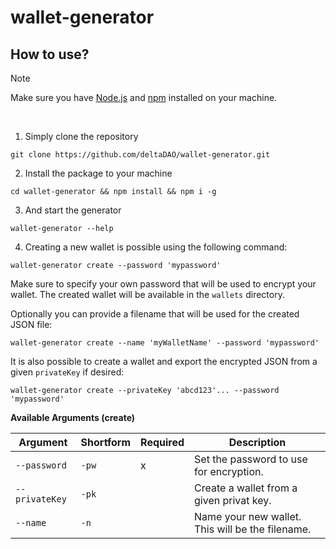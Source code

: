 # wallet-generator

## How to use?

> [!Note]
> Make sure you have [Node.js](https://nodejs.org/en) and [npm](https://docs.npmjs.com/downloading-and-installing-node-js-and-npm) installed on your machine.

<br/>

1. Simply clone the repository

```
git clone https://github.com/deltaDAO/wallet-generator.git
```

2. Install the package to your machine

```
cd wallet-generator && npm install && npm i -g
```

3. And start the generator

```
wallet-generator --help
```

4. Creating a new wallet is possible using the following command:
```
wallet-generator create --password 'mypassword'
```
Make sure to specify your own password that will be used to encrypt your wallet.
The created wallet will be available in the `wallets` directory.

Optionally you can provide a filename that will be used for the created JSON file:
```
wallet-generator create --name 'myWalletName' --password 'mypassword'
```

It is also possible to create a wallet and export the encrypted JSON from a given `privateKey` if desired:
```
wallet-generator create --privateKey 'abcd123'... --password 'mypassword'
```

**Available Arguments (create)**

| Argument       | Shortform | Required  | Description |
|----------------|-----------|-----------|-------------|
| `--password`   | `-pw`     | x         | Set the password to use for encryption. |
| `--privateKey` | `-pk`     |           | Create a wallet from a given privat key. |
| `--name`       | `-n`      |           | Name your new wallet. This will be the filename. |

